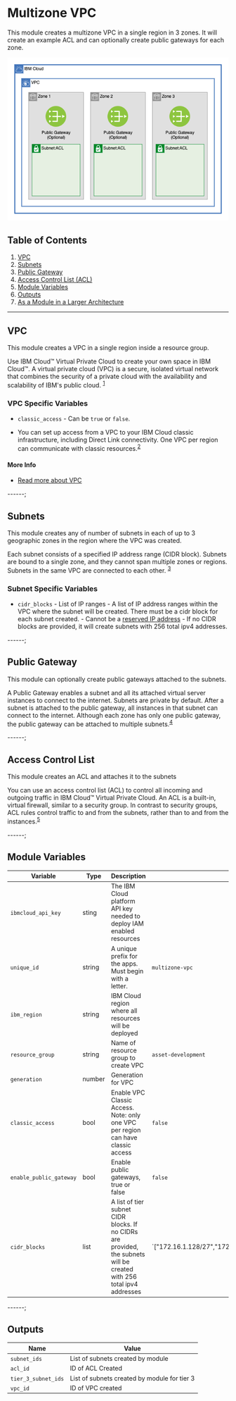 # Multizone VPC

This module creates a multizone VPC in a single region in 3 zones. It will create an example ACL and can optionally create public gateways for each zone. 

![Multizone VPC](./.docs/multizone.png)

## Table of Contents

1. [VPC](##VPC)
2. [Subnets](##Subnets)
3. [Public Gateway](##public%20gateway)
4. [Access Control List (ACL)](##Access%20Control%20List)
5. [Module Variables](##module%20variables)
6. [Outputs](##Outputs)
7. [As a Module in a Larger Architecture](##As-a-Module-in-a-Larger-Architecture)

------

## VPC

This module creates a VPC in a single region inside a resource group.

Use IBM Cloud™ Virtual Private Cloud to create your own space in IBM Cloud™. A virtual private cloud (VPC) is a secure, isolated virtual network that combines the security of a private cloud with the availability and scalability of IBM's public cloud. <sup>[1](https://cloud.ibm.com/docs/vpc?topic=vpc-about-vpc)</sup>

### VPC Specific Variables

- `classic_access` - Can be `true` or `false`. 

- You can set up access from a VPC to your IBM Cloud classic infrastructure, including Direct Link connectivity. One VPC per region can communicate with classic resources.<sup>[2](https://cloud.ibm.com/docs/vpc?topic=vpc-about-vpc#about-classic-access)</sup>

#### More Info

- [Read more about VPC](https://cloud.ibm.com/docs/vpc?topic=vpc-about-vpc)

------;

## Subnets

This module creates any of number of subnets in each of up to 3 geographic zones in the region where the VPC was created.

Each subnet consists of a specified IP address range (CIDR block). Subnets are bound to a single zone, and they cannot span multiple zones or regions. Subnets in the same VPC are connected to each other. <sup>[3](https://cloud.ibm.com/docs/vpc?topic=vpc-about-networking-for-vpc#subnets-in-the-vpc)</sup>

### Subnet Specific Variables

- `cidr_blocks` - List of IP ranges
        - A list of IP address ranges within the VPC where the subnet will be created. There must be a cidr block for each subnet created.
        - Cannot be a [reserved IP address](https://cloud.ibm.com/docs/vpc?topic=vpc-about-networking-for-vpc#reserved-ip-addresses)
        - If no CIDR blocks are provided, it will create subnets with 256 total ipv4 addresses.

------;

## Public Gateway

This module can optionally create public gateways attached to the subnets.

A Public Gateway enables a subnet and all its attached virtual server instances to connect to the internet. Subnets are private by default. After a subnet is attached to the public gateway, all instances in that subnet can connect to the internet. Although each zone has only one public gateway, the public gateway can be attached to multiple subnets.<sup>[4](https://cloud.ibm.com/docs/vpc?topic=vpc-about-networking-for-vpc#public-gateway-for-external-connectivity)</sup>

------;

## Access Control List

This module creates an ACL and attaches it to the subnets

You can use an access control list (ACL) to control all incoming and outgoing traffic in IBM Cloud™ Virtual Private Cloud. An ACL is a built-in, virtual firewall, similar to a security group. In contrast to security groups, ACL rules control traffic to and from the subnets, rather than to and from the instances.<sup>[5](https://cloud.ibm.com/docs/vpc?topic=vpc-using-acls)

------;

## Module Variables

| Variable                | Type   | Description                                                                      | Default                                                                                                                                                                                                               |
| ----------------------- | ------ | -------------------------------------------------------------------------------- | --------------------------------------------------------------------------------------------------------------------------------------------------------------------------------------------------------------------- |
| `ibmcloud_api_key`      | sting  | The IBM Cloud platform API key needed to deploy IAM enabled resources            |
| `unique_id`             | string | A unique prefix for the apps. Must begin with a letter.                          | `multizone-vpc`                                                                                                                                                                                                    |
| `ibm_region`            | string | IBM Cloud region where all resources will be deployed                            |
| `resource_group`        | string | Name of resource group to create VPC                                             | `asset-development`                                                                                                                                                                                                   |
| `generation`            | number | Generation for VPC                                                               |
| `classic_access`        | bool   | Enable VPC Classic Access. Note: only one VPC per region can have classic access | `false`                                                                                                                                                                                                               |
| `enable_public_gateway` | bool   | Enable public gateways, true or false                                            | `false`                                                                                                                                                                                                               |
| `cidr_blocks`           | list   | A list of tier subnet CIDR blocks. If no CIDRs are provided, the subnets will be created with 256 total ipv4 addresses | `["172.16.1.128/27","172.16.3.128/27","172.16.5.128/27"]

------;

## Outputs

| Name                | Value                                        |
| ------------------- | -------------------------------------------- |
| `subnet_ids`        | List of subnets created by module            |
| `acl_id`            | ID of ACL Created                            |
| `tier_3_subnet_ids` | List of subnets created by module for tier 3 |
| `vpc_id`            | ID of VPC created                            |
